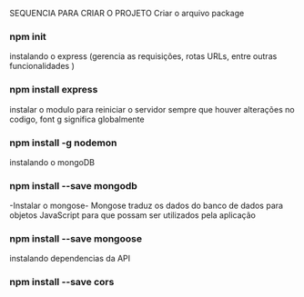 SEQUENCIA PARA CRIAR O PROJETO
Criar o arquivo package 
### npm init

instalando o express (gerencia as requisições, rotas URLs, entre outras funcionalidades )
### npm install express 

instalar o modulo para reiniciar o servidor sempre que houver alterações no codigo, font g significa globalmente
### npm install -g nodemon

instalando o mongoDB
### npm install --save mongodb 

-Instalar o mongose- Mongose traduz os dados do banco de dados para objetos JavaScript para que possam ser utilizados  pela aplicação
### npm install --save mongoose

instalando dependencias da API
### npm install --save cors